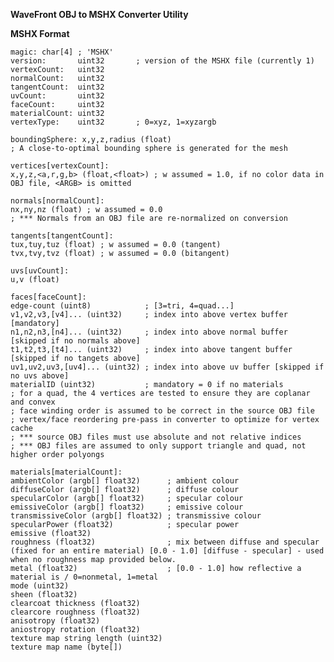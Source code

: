 **WaveFront OBJ to MSHX Converter Utility**

**MSHX Format**

    magic: char[4] ; 'MSHX'
    version:       uint32       ; version of the MSHX file (currently 1)
    vertexCount:   uint32
    normalCount:   uint32
    tangentCount:  uint32
    uvCount:       uint32
    faceCount:     uint32
    materialCount: uint32
    vertexType:    uint32       ; 0=xyz, 1=xyzargb
    
    boundingSphere: x,y,z,radius (float)
    ; A close-to-optimal bounding sphere is generated for the mesh
    
    vertices[vertexCount]:
    x,y,z,<a,r,g,b> (float,<float>) ; w assumed = 1.0, if no color data in OBJ file, <ARGB> is omitted
    
    normals[normalCount]:
    nx,ny,nz (float) ; w assumed = 0.0
    ; *** Normals from an OBJ file are re-normalized on conversion
    
    tangents[tangentCount]:
    tux,tuy,tuz (float) ; w assumed = 0.0 (tangent)
    tvx,tvy,tvz (float) ; w assumed = 0.0 (bitangent)
    
    uvs[uvCount]:
    u,v (float)
    
    faces[faceCount]:
    edge-count (uint8)            ; [3=tri, 4=quad...]
    v1,v2,v3,[v4]... (uint32)     ; index into above vertex buffer [mandatory]
    n1,n2,n3,[n4]... (uint32)     ; index into above normal buffer [skipped if no normals above]
    t1,t2,t3,[t4]... (uint32)     ; index into above tangent buffer [skipped if no tangets above]
    uv1,uv2,uv3,[uv4]... (uint32) ; index into above uv buffer [skipped if no uvs above]
    materialID (uint32)           ; mandatory = 0 if no materials
    ; for a quad, the 4 vertices are tested to ensure they are coplanar and convex
    ; face winding order is assumed to be correct in the source OBJ file
    ; vertex/face reordering pre-pass in converter to optimize for vertex cache
    ; *** source OBJ files must use absolute and not relative indices
    ; *** OBJ files are assumed to only support triangle and quad, not higher order polyongs
    
    materials[materialCount]:
    ambientColor (argb[] float32)      ; ambient colour
    diffuseColor (argb[] float32)      ; diffuse colour
    specularColor (argb[] float32)     ; specular colour
    emissiveColor (argb[] float32)     ; emissive colour
    transmissiveColor (argb[] float32) ; transmissive colour
    specularPower (float32)            ; specular power
    emissive (float32)
    roughness (float32)                ; mix between diffuse and specular (fixed for an entire material) [0.0 - 1.0] [diffuse - specular] - used when no roughness map provided below.
    metal (float32)                    ; [0.0 - 1.0] how reflective a material is / 0=nonmetal, 1=metal
    mode (uint32)
    sheen (float32)
    clearcoat thickness (float32)
    clearcore roughness (float32)
    anisotropy (float32)
    aniostropy rotation (float32)
    texture map string length (uint32)
    texture map name (byte[])



